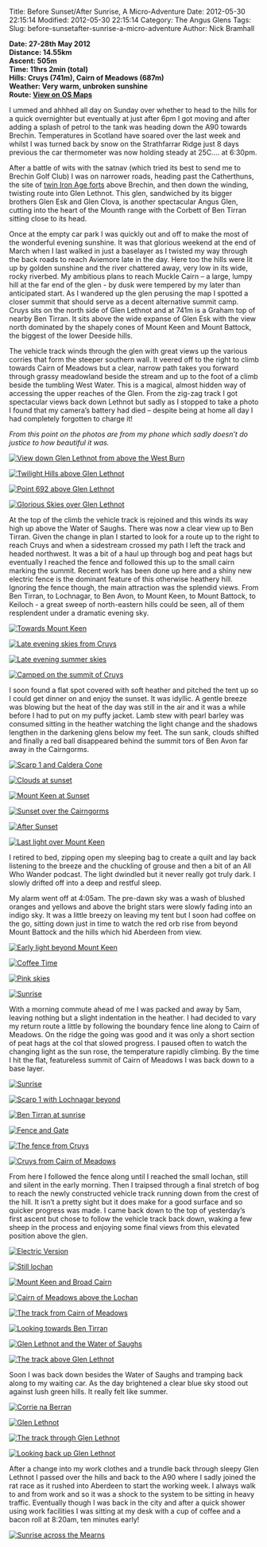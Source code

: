 Title: Before Sunset/After Sunrise, A Micro-Adventure
Date: 2012-05-30 22:15:14
Modified: 2012-05-30 22:15:14
Category: The Angus Glens
Tags: 
Slug: before-sunsetafter-sunrise-a-micro-adventure
Author: Nick Bramhall

**Date: 27-28th May 2012  
Distance: 14.55km  
Ascent:  505m  
Time: 11hrs 2min (total)  
Hills: Cruys (741m), Cairn of Meadows (687m)  
Weather: Very warm, unbroken sunshine  
Route: [View on OS Maps](https://www.invertedworld.co.uk/hillwalking/hillwalk/372)**



I ummed and ahhhed all day on Sunday over whether to head to the hills for a quick overnighter but eventually at just after 6pm I got moving and after adding a splash of petrol to the tank was heading down the A90 towards Brechin. Temperatures in Scotland have soared over the last week and whilst I was turned back by snow on the Strathfarrar Ridge just 8 days previous the car thermometer was now holding steady at 25C…. at 6:30pm.

<!--more-->

After a battle of wits with the satnav (which tried its best to send me to Brechin Golf Club) I was on narrower roads, heading past the Catherthuns, the site of [twin Iron Age forts](http://en.wikipedia.org/wiki/Caterthun) above Brechin, and then down the winding, twisting route into Glen Lethnot. This glen, sandwiched by its bigger brothers Glen Esk and Glen Clova, is another spectacular Angus Glen, cutting into the heart of the Mounth range with the Corbett of Ben Tirran sitting close to its head.



Once at the empty car park I was quickly out and off to make the most of the wonderful evening sunshine. It was that glorious weekend at the end of March when I last walked in just a baselayer as I twisted my way through the back roads to reach Aviemore late in the day. Here too the hills were lit up by golden sunshine and the river chattered away, very low in its wide, rocky riverbed. My ambitious plans to reach Muckle Cairn – a large, lumpy hill at the far end of the glen - by dusk were tempered by my later than anticipated start. As I wandered up the glen perusing the map I spotted a closer summit that should serve as a decent alternative summit camp. Cruys sits on the north side of Glen Lethnot and at 741m is a Graham top of nearby Ben Tirran. It sits above the wide expanse of Glen Esk with the view north dominated by the shapely cones of Mount Keen and Mount Battock, the biggest of the lower Deeside hills.



The vehicle track winds through the glen with great views up the various corries that form the steeper southern wall. It veered off to the right to climb towards Cairn of Meadows but a clear, narrow path takes you forward through grassy meadowland beside the stream and up to the foot of a climb beside the tumbling West Water. This is a magical, almost hidden way of accessing the upper reaches of the Glen. From the zig-zag track I got spectacular views back down Lethnot but sadly as I stopped to take a photo I found that my camera’s battery had died – despite being at home all day I had completely forgotten to charge it! 



_From this point on the photos are from my phone which sadly doesn’t do justice to how beautiful it was._



[![View down Glen Lethnot from above the West Burn](http://farm9.static.flickr.com/8023/7289245520_aec60e101e_c.jpg)](http://www.flickr.com/photos/53725815@N00/7289245520)



[![Twilight Hills above Glen Lethnot](http://farm9.static.flickr.com/8152/7289252540_f67eb15f45_c.jpg)](http://www.flickr.com/photos/53725815@N00/7289252540)



[![Point 692 above Glen Lethnot](http://farm8.static.flickr.com/7084/7289274534_262444c551_c.jpg)](http://www.flickr.com/photos/53725815@N00/7289274534)



[![Glorious Skies over Glen Lethnot](http://farm9.static.flickr.com/8011/7289289236_156eb5e5d9_c.jpg)](http://www.flickr.com/photos/53725815@N00/7289289236)



At the top of the climb the vehicle track is rejoined and this winds its way high up above the Water of Saughs. There was now a clear view up to Ben Tirran. Given the change in plan I started to look for a route up to the right to reach Cruys and when a sidestream crossed my path I left the track and headed northwest. It was a bit of a haul up through bog and peat hags but eventually I reached the fence and followed this up to the small cairn marking the summit. Recent work has been done up here and a shiny new electric fence is the dominant feature of this otherwise heathery hill. Ignoring the fence though, the main attraction was the splendid views. From Ben Tirran, to Lochnagar, to Ben Avon, to Mount Keen, to Mount Battock, to Keiloch - a great sweep of north-eastern hills could be seen, all of them resplendent under a dramatic evening sky.



[![Towards Mount Keen](http://farm9.static.flickr.com/8150/7289309008_6b3b2fac02_c.jpg)](http://www.flickr.com/photos/53725815@N00/7289309008)



[![Late evening skies from Cruys](http://farm8.static.flickr.com/7083/7289361520_f52d49c3f6_c.jpg)](http://www.flickr.com/photos/53725815@N00/7289361520)



[![Late evening summer skies](http://farm8.static.flickr.com/7218/7289396510_9688327781_c.jpg)](http://www.flickr.com/photos/53725815@N00/7289396510)



[![Camped on the summit of Cruys](http://farm9.static.flickr.com/8149/7289375718_1927e9fc24_c.jpg)](http://www.flickr.com/photos/53725815@N00/7289375718)



I soon found a flat spot covered with soft heather and pitched the tent up so I could get dinner on and enjoy the sunset. It was idyllic. A gentle breeze was blowing but the heat of the day was still in the air and it was a while before I had to put on my puffy jacket. Lamb stew with pearl barley was consumed sitting in the heather watching the light change and the shadows lengthen in the darkening glens below my feet. The sun sank, clouds shifted and finally a red ball disappeared behind the summit tors of Ben Avon far away in the Cairngorms.



[![Scarp 1 and Caldera Cone](http://farm8.static.flickr.com/7211/7289419646_d7e2f8b0f2_c.jpg)](http://www.flickr.com/photos/53725815@N00/7289419646)



[![Clouds at sunset](http://farm8.static.flickr.com/7073/7289428864_96d877e822_c.jpg)](http://www.flickr.com/photos/53725815@N00/7289428864)



[![Mount Keen at Sunset](http://farm8.static.flickr.com/7079/7289457976_fb17cc295e_c.jpg)](http://www.flickr.com/photos/53725815@N00/7289457976)



[![Sunset over the Cairngorms](http://farm8.static.flickr.com/7100/7289537842_1bb960135c_c.jpg)](http://www.flickr.com/photos/53725815@N00/7289537842)



[![After Sunset](http://farm8.static.flickr.com/7240/7289552498_099ce960c6_c.jpg)](http://www.flickr.com/photos/53725815@N00/7289552498)



[![Last light over Mount Keen](http://farm9.static.flickr.com/8012/7289580440_51e6a1a42c_c.jpg)](http://www.flickr.com/photos/53725815@N00/7289580440)



I retired to bed, zipping open my sleeping bag to create a quilt and lay back listening to the breeze and the chuckling of grouse and then a bit of an All Who Wander podcast. The light dwindled but it never really got truly dark. I slowly drifted off into a deep and restful sleep.

My alarm went off at 4:05am. The pre-dawn sky was a wash of blushed oranges and yellows and above the bright stars were slowly fading into an indigo sky. It was a little breezy on leaving my tent but I soon had coffee on the go, sitting down just in time to watch the red orb rise from beyond Mount Battock and the hills which hid Aberdeen from view.



[![Early light beyond Mount Keen](http://farm8.static.flickr.com/7232/7303039910_6b035a52a5_c.jpg)](http://www.flickr.com/photos/53725815@N00/7303039910)



[![Coffee Time](http://farm8.static.flickr.com/7239/7303024820_1fd7747bff_c.jpg)](http://www.flickr.com/photos/53725815@N00/7303024820)



[![Pink skies](http://farm8.static.flickr.com/7083/7303054660_60c383681a_c.jpg)](http://www.flickr.com/photos/53725815@N00/7303054660)



[![Sunrise](http://farm9.static.flickr.com/8144/7303059962_bc8b785ef0_c.jpg)](http://www.flickr.com/photos/53725815@N00/7303059962)



With a morning commute ahead of me I was packed and away by 5am, leaving nothing but a slight indentation in the heather. I had decided to vary my return route a little by following the boundary fence line along to Cairn of Meadows. On the ridge the going was good and it was only a short section of peat hags at the col that slowed progress. I paused often to watch the changing light as the sun rose, the temperature rapidly climbing. By the time I hit the flat, featureless summit of Cairn of Meadows I was back down to a base layer. 



[![Sunrise](http://farm8.static.flickr.com/7090/7303081936_1d0f6f9419_c.jpg)](http://www.flickr.com/photos/53725815@N00/7303081936)



[![Scarp 1 with Lochnagar beyond](http://farm8.static.flickr.com/7237/7303113032_20c0d3a604_c.jpg)](http://www.flickr.com/photos/53725815@N00/7303113032)



[![Ben Tirran at sunrise](http://farm8.static.flickr.com/7081/7303158650_ff38d34446_c.jpg)](http://www.flickr.com/photos/53725815@N00/7303158650)



[![Fence and Gate](http://farm8.static.flickr.com/7223/7303188112_59250bbf7c_c.jpg)](http://www.flickr.com/photos/53725815@N00/7303188112)



[![The fence from Cruys](http://farm8.static.flickr.com/7228/7303221420_104be0e849_c.jpg)](http://www.flickr.com/photos/53725815@N00/7303221420)



[![Cruys from Cairn of Meadows](http://farm8.static.flickr.com/7102/7303265426_effa5dec36_c.jpg)](http://www.flickr.com/photos/53725815@N00/7303265426)



From here I followed the fence along until I reached the small lochan, still and silent in the early morning. Then I traipsed through a final stretch of bog to reach the newly constructed vehicle track running down from the crest of the hill. It isn’t a pretty sight but it does make for a good surface and so quicker progress was made. I came back down to the top of yesterday’s first ascent but chose to follow the vehicle track back down, waking a few sheep in the process and enjoying some final views from this elevated position above the glen.



[![Electric Version](http://farm8.static.flickr.com/7215/7303271074_ce8b0af90c_c.jpg)](http://www.flickr.com/photos/53725815@N00/7303271074)



[![Still lochan](http://farm8.static.flickr.com/7231/7303282192_71bf5ed329_c.jpg)](http://www.flickr.com/photos/53725815@N00/7303282192)



[![Mount Keen and Broad Cairn](http://farm9.static.flickr.com/8163/7303298264_ea0cc8d5b0_c.jpg)](http://www.flickr.com/photos/53725815@N00/7303298264)



[![Cairn of Meadows above the Lochan](http://farm9.static.flickr.com/8001/7303306288_b7de29b4d6_c.jpg)](http://www.flickr.com/photos/53725815@N00/7303306288)



[![The track from Cairn of Meadows](http://farm8.static.flickr.com/7096/7303358746_d4e63e42b5_c.jpg)](http://www.flickr.com/photos/53725815@N00/7303358746)



[![Looking towards Ben Tirran](http://farm8.static.flickr.com/7236/7303373580_2eb71378b1_c.jpg)](http://www.flickr.com/photos/53725815@N00/7303373580)



[![Glen Lethnot and the Water of Saughs](http://farm8.static.flickr.com/7092/7303393752_575532784d_c.jpg)](http://www.flickr.com/photos/53725815@N00/7303393752)



[![The track above Glen Lethnot](http://farm8.static.flickr.com/7098/7303415758_13e1848cab_c.jpg)](http://www.flickr.com/photos/53725815@N00/7303415758)



Soon I was back down besides the Water of Saughs and tramping back along to my waiting car. As the day brightened a clear blue sky stood out against lush green hills. It really felt like summer.



[![Corrie na Berran](http://farm8.static.flickr.com/7101/7303423606_52f1ab7aef_c.jpg)](http://www.flickr.com/photos/53725815@N00/7303423606)



[![Glen Lethnot](http://farm8.static.flickr.com/7083/7303455550_17c98c74aa_c.jpg)](http://www.flickr.com/photos/53725815@N00/7303455550)



[![The track through Glen Lethnot](http://farm8.static.flickr.com/7093/7303504882_02dc37b827_c.jpg)](http://www.flickr.com/photos/53725815@N00/7303504882)



[![Looking back up Glen Lethnot](http://farm8.static.flickr.com/7235/7303532274_0418b00970_c.jpg)](http://www.flickr.com/photos/53725815@N00/7303532274)



After a change into my work clothes and a trundle back through sleepy Glen Lethnot I passed over the hills and back to the A90 where I sadly joined the rat race as it rushed into Aberdeen to start the working week. I always walk to and from work and so it was a shock to the system to be sitting in heavy traffic. Eventually though I was back in the city and after a quick shower using work facilities I was sitting at my desk with a cup of coffee and a bacon roll at 8:20am, ten minutes early!



[![Sunrise across the Mearns](http://farm8.static.flickr.com/7239/7303547196_62a537b581_c.jpg)](http://www.flickr.com/photos/53725815@N00/7303547196)
